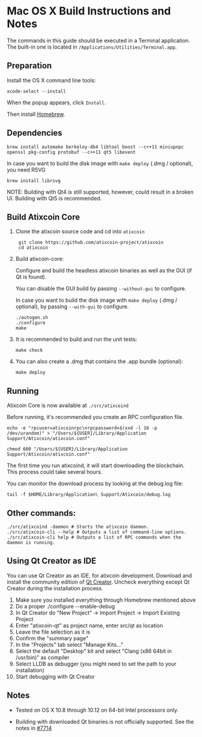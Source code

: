 Mac OS X Build Instructions and Notes
====================================
The commands in this guide should be executed in a Terminal application.
The built-in one is located in `/Applications/Utilities/Terminal.app`.

Preparation
-----------
Install the OS X command line tools:

`xcode-select --install`

When the popup appears, click `Install`.

Then install [Homebrew](http://brew.sh).

Dependencies
----------------------

    brew install automake berkeley-db4 libtool boost --c++11 miniupnpc openssl pkg-config protobuf --c++11 qt5 libevent

In case you want to build the disk image with `make deploy` (.dmg / optional), you need RSVG
 
    brew install librsvg

NOTE: Building with Qt4 is still supported, however, could result in a broken UI. Building with Qt5 is recommended.

Build Atixcoin Core
------------------------

1. Clone the atixcoin source code and cd into `atixcoin`

        git clone https://github.com/atixcoin-project/atixcoin
        cd atixcoin

2.  Build atixcoin-core:

    Configure and build the headless atixcoin binaries as well as the GUI (if Qt is found).

    You can disable the GUI build by passing `--without-gui` to configure.

    In case you want to build the disk image with `make deploy` (.dmg / optional), by passing `--with-gui` to configure.
    
        ./autogen.sh
        ./configure
        make

3.  It is recommended to build and run the unit tests:

        make check

4.  You can also create a .dmg that contains the .app bundle (optional):

        make deploy

Running
-------

Atixcoin Core is now available at `./src/atixcoind`

Before running, it's recommended you create an RPC configuration file.

    echo -e "rpcuser=atixcoinrpc\nrpcpassword=$(xxd -l 16 -p /dev/urandom)" > "/Users/${USER}/Library/Application Support/Atixcoin/atixcoin.conf"

    chmod 600 "/Users/${USER}/Library/Application Support/Atixcoin/atixcoin.conf"

The first time you run atixcoind, it will start downloading the blockchain. This process could take several hours.

You can monitor the download process by looking at the debug.log file:

    tail -f $HOME/Library/Application\ Support/Atixcoin/debug.log

Other commands:
-------

    ./src/atixcoind -daemon # Starts the atixcoin daemon.
    ./src/atixcoin-cli --help # Outputs a list of command-line options.
    ./src/atixcoin-cli help # Outputs a list of RPC commands when the daemon is running.

Using Qt Creator as IDE
------------------------
You can use Qt Creator as an IDE, for atixcoin development.
Download and install the community edition of [Qt Creator](https://www.qt.io/download/).
Uncheck everything except Qt Creator during the installation process.

1. Make sure you installed everything through Homebrew mentioned above
2. Do a proper ./configure --enable-debug
3. In Qt Creator do "New Project" -> Import Project -> Import Existing Project
4. Enter "atixcoin-qt" as project name, enter src/qt as location
5. Leave the file selection as it is
6. Confirm the "summary page"
7. In the "Projects" tab select "Manage Kits..."
8. Select the default "Desktop" kit and select "Clang (x86 64bit in /usr/bin)" as compiler
9. Select LLDB as debugger (you might need to set the path to your installation)
10. Start debugging with Qt Creator

Notes
-----

* Tested on OS X 10.8 through 10.12 on 64-bit Intel processors only.

* Building with downloaded Qt binaries is not officially supported. See the notes in [#7714](https://github.com/bitcoin/bitcoin/issues/7714)
